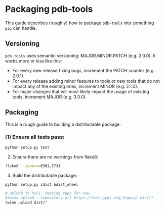 # Packaging pdb-tools
This guide describes (roughly) how to package `pdb-tools` into something `pip`
can handle.

## Versioning
`pdb-tools` uses semantic versioning: MAJOR.MINOR.PATCH (e.g. 2.0.0). It works
more or less like this:

* For every new release fixing bugs, increment the PATCH counter (e.g. 2.0.1).
* For every release adding minor features to tools or new tools that do not
impact any of the existing ones, increment MINOR (e.g. 2.1.0).
* For major changes that will most likely impact the usage of existing tools,
increment MAJOR (e.g. 3.0.0).

## Packaging
This is a rough guide to building a distributable package:

### (1) Ensure all tests pass:
```bash
python setup.py test
```

2. Ensure there are no warnings from flake8:
```bash
flake8 --ignore=E501,E731
```

3. Build the distributable package:
```bash
python setup.py sdist bdist_wheel

# Upload to PyPI: testing repo for now.
#twine upload --repository-url https://test.pypi.org/legacy/ dist/*
twine upload dist/*
```
